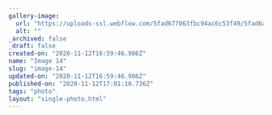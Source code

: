 ```yaml
---
gallery-image:
  url: "https://uploads-ssl.webflow.com/5fad677063fbc94ac6c53f49/5fad6a00647be3199ff57325_14.jpg"
  alt: ""
_archived: false
_draft: false
created-on: "2020-11-12T16:59:46.986Z"
name: "Image 14"
slug: "image-14"
updated-on: "2020-11-12T16:59:46.986Z"
published-on: "2020-11-12T17:01:10.736Z"
tags: "photo"
layout: "single-photo.html"
---
```



